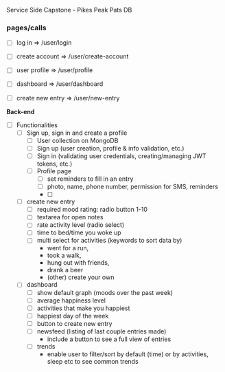 Service Side Capstone - Pikes Peak Pats DB

### pages/calls
- [ ] log in => /user/login
- [ ] create account => /user/create-account
- [ ] user profile => /user/profile
- [ ] dashboard => /user/dashboard
- [ ] create new entry => /user/new-entry


**Back-end**

- [ ] Functionalities
  - [ ] Sign up, sign in and create a profile
    - [ ] User collection on MongoDB
    - [ ] Sign up (user creation, profile & info validation, etc.)
    - [ ] Sign in (validating user credentials, creating/managing JWT tokens, etc.)
    - [ ] Profile page
      - [ ] set reminders to fill in an entry
      - [ ] photo, name, phone number, permission for SMS, reminders
      - [ ]
  - [ ] create new entry
    - [ ] required mood rating: radio button 1-10
    - [ ] textarea for open notes
    - [ ] rate activity level (radio select)
    - [ ] time to bed/time you woke up
    - [ ] multi select for activities (keywords to sort data by)
      - went for a run,
      - took a walk,
      - hung out with friends,
      - drank a beer
      - (other) create your own
  - [ ] dashboard
    - [ ] show default graph (moods over the past week)
    - [ ] average happiness level
    - [ ] activities that make you happiest
    - [ ] happiest day of the week
    - [ ] button to create new entry
    - [ ] newsfeed (listing of last couple entries made)
      - include a button to see a full view of entries
    - [ ] trends
      - enable user to filter/sort by default (time) or by activities, sleep etc to see common trends
